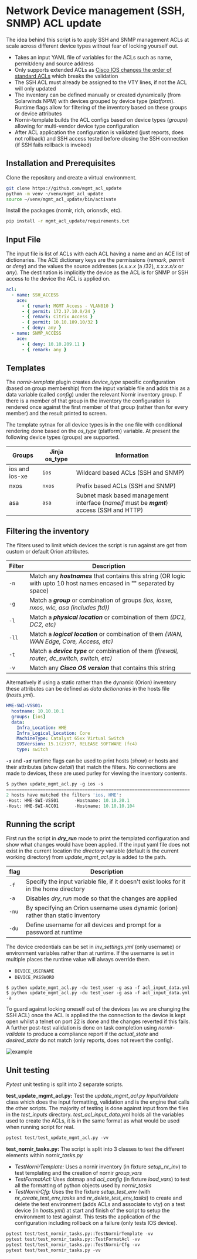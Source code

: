 # Network Device management (SSH, SNMP) ACL update

The idea behind this script is to apply SSH and SNMP management ACLs at scale across different device types without fear of locking yourself out.

- Takes an input YAML file of variables for the ACLs such as name, permit/deny and source address
- Only supports extended ACLs as [Cisco IOS changes the order of standard ACLs](https://community.cisco.com/t5/switching/access-list-wrong-order/td-p/3070419/highlight/true/page/2) which breaks the validation
- The SSH ACL must already be assigned to the VTY lines, if not the ACL will only updated
- The inventory can be defined manually or created dynamically (from Solarwinds NPM) with devices grouped by device type (*platform*). Runtime flags allow for filtering of the inventory based on these groups or device attributes
- Nornir-template builds the ACL configs based on device types (*groups*) allowing for multi-vendor device type configuration
- After ACL application the configuration is validated (just reports, does not rollback) and SSH access tested before closing the SSH connection (if SSH fails rollback is invoked)

## Installation and Prerequisites

Clone the repository and create a virtual environment.

```bash
git clone https://github.com/mgmt_acl_update
python -m venv ~/venv/mgmt_acl_update
source ~/venv/mgmt_acl_update/bin/activate
```

Install the packages (nornir, rich, orionsdk, etc).

```bash
pip install -r mgmt_acl_update/requirements.txt
```

## Input File

The input file is list of ACLs with each ACL having a name and an ACE list of dictionaries. The ACE dictionary keys are the permissions (*remark*, *permit* or *deny*) and the values the source addresses (*x.x.x.x* (a /32), *x.x.x.x/x* or *any*). The destination is implicitly the device as the ACL is for SNMP or SSH access to the device the ACL is applied on.

```yaml
acl:
  - name: SSH_ACCESS
    ace:
      - { remark: MGMT Access - VLAN810 }
      - { permit: 172.17.10.0/24 }
      - { remark: Citrix Access }
      - { permit: 10.10.109.10/32 }
      - { deny: any }
  - name: SNMP_ACCESS
    ace:
      - { deny: 10.10.209.11 }
      - { remark: any }
```

## Templates

The *nornir-template* plugin creates *device_type* specific configuration (based on group membership) from the input variable file and adds this as a data variable (called *config*) under the relevant Nornir inventory group. If there is a member of that group in the inventory the configuration is rendered once against the first member of that group (rather than for every member) and the result printed to screen. 

The template sytnax for all device types is in the one file with conditional rendering done based on the *os_type* (platform) variable. At present the following device types (groups) are supported.

| Groups | Jinja os_type | Information
| ------------- | ----- | ------ |
| ios and ios-xe | `ios` | Wildcard based ACLs (SSH and SNMP) |
| nxos | `nxos` | Prefix based ACLs (SSH and SNMP) |
| asa | `asa` | Subnet mask based management interface (*nameif* must be ***mgmt***) access (SSH and HTTP) |

## Filtering the inventory

The filters used to limit which devices the script is run against are got from custom or default Orion attributes.

| Filter   | Description |
| ------- | -------------|
| `-n` | Match any ***hostnames*** that contains this string (OR logic with upto 10 host names encased in "" separated by space)
| `-g` | Match a ***group*** or combination of groups *(ios, iosxe, nxos, wlc, asa (includes ftd))* |
| `-l` | Match a ***physical location*** or combination of them *(DC1, DC2, etc)* |
| `-ll` | Match a ***logical location*** or combination of them *(WAN, WAN Edge, Core, Access, etc)* |
| `-t` | Match a ***device type*** or combination of them *(firewall, router, dc_switch, switch, etc)* |
| `-v` | Match any ***Cisco OS version*** that contains this string |

Alternatively if using a static rather than the dynamic (Orion) inventory these attributes can be defined as *data dictionaries* in the hosts file (*hosts.yml*).

```yaml
HME-SWI-VSS01:
  hostname: 10.10.10.1
  groups: [ios]
  data:
    Infra_Location: HME
    Infra_Logical_Location: Core
    MachineType: Catalyst 65xx Virtual Switch
    IOSVersion: 15.1(2)SY7, RELEASE SOFTWARE (fc4)
    type: switch
```

***`-s`*** and ***`-sd`*** runtime flags can be used to print hosts (*show*) or hosts and their attributes (*show detail*) that match the filters. No connections are made to devices, these are used purley for viewing the inventory contents.

```python
$ python update_mgmt_acl.py -g ios -s
======================================================================
2 hosts have matched the filters 'ios, HME':
-Host: HME-SWI-VSS01      -Hostname: 10.10.20.1
-Host: HME-SWI-ACC01      -Hostname: 10.10.10.104
```

## Running the script

First run the script in ***dry_run*** mode to print the templated configuration and show what changes would have been applied. If the input yaml file does not exist in the current location the *directory* variable (default is the current working directory) from *update_mgmt_acl.py* is added to the path.

| flag           | Description |
| -------------- | ----------- |
| `-f` | Specify the input variable file, if it doesn't exist looks for it in the home directory
| `-a` | Disables *dry_run* mode so that the changes are applied
| `-nu` | By specifying an Orion username uses dynamic (orion) rather than static inventory
| `-du` | Define username for all devices and prompt for a password at runtime

The device credentials can be set in *inv_settings.yml* (only username) or environment variables rather than at runtime. If the username is set in multiple places the runtime value will always override them.

- `DEVICE_USERNAME`
- `DEVICE_PASSWORD`

```text
$ python update_mgmt_acl.py -du test_user -g asa -f acl_input_data.yml
$ python update_mgmt_acl.py -du test_user -g asa -f acl_input_data.yml -a
```

To guard against locking oneself out of the devices (as we are changing the SSH ACL) once the ACL is applied the the connection to the device is kept open whilst a telnet on port 22 is done and the changes reverted if this fails. A further post-test validation is done on task completion using *nornir-validate* to produce a compliance report if the *actual_state* and *desired_state* do not match (only reports, does not revert the config).

![example](https://user-images.githubusercontent.com/33333983/204497062-10c959cd-1d10-408e-946e-699a0922a4f2.gif)

## Unit testing

*Pytest* unit testing is split into 2 separate scripts.

**test_update_mgmt_acl.py:** Test the *update_mgmt_acl.py* *InputValidate* class which does the input formatting, validation and is the engine that calls the other scripts. The majority of testing is done against input from the files in the *test_inputs* directory. *test_acl_input_data.yml* holds all the variables used to create the ACLs, it is in the same format as what would be used when running script for real.

```python
pytest test/test_update_mgmt_acl.py -vv
```

**test_nornir_tasks.py:** The script is split into 3 classes to test the different elements within *nornir_tasks.py*

- *TestNornirTemplate:* Uses a nornir inventory (in fixture *setup_nr_inv*) to test templating and the creation of nornir *group_vars*
- *TestFormatAcl:* Uses dotmap and *acl_config* (in fixture *load_vars*) to test all the formatting of python objects used by *nornir_tasks*
- *TestNornirCfg:* Uses the the fixture *setup_test_env* (with *nr_create_test_env_tasks* and *nr_delete_test_env_tasks*) to create and delete the test environment (adds ACLs and associate to vty) on a test device (in *hosts.yml*) at start and finish of the script to setup the environment to test against. This tests the application of the configuration including rollback on a failure (only tests IOS device).

```python
pytest test/test_nornir_tasks.py::TestNornirTemplate -vv
pytest test/test_nornir_tasks.py::TestFormatAcl -vv
pytest test/test_nornir_tasks.py::TestNornirCfg -vv
pytest test/test_nornir_tasks.py -vv
```
